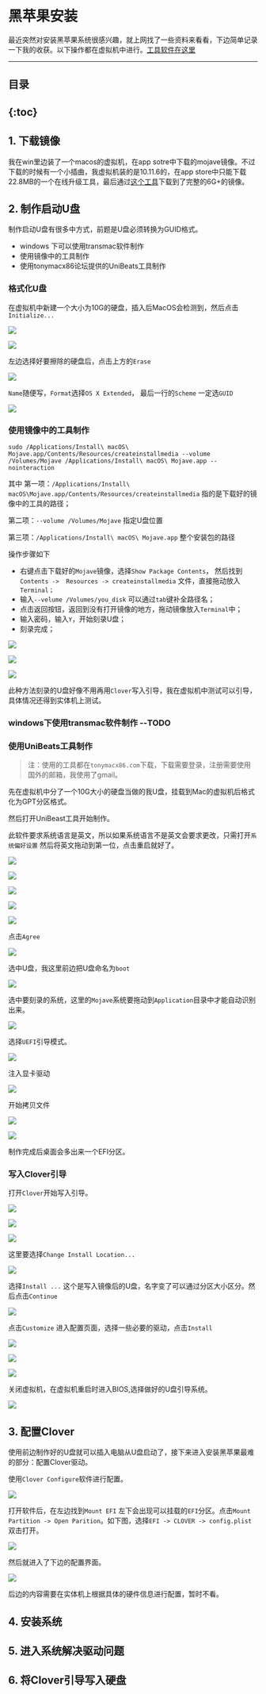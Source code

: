 # 黑苹果安装 

最近突然对安装黑苹果系统很感兴趣，就上网找了一些资料来看看，下边简单记录一下我的收获。以下操作都在虚拟机中进行。[工具软件在这里](/resources/2019415)

---

## 目录

{:toc}
---

## 1. 下载镜像

我在win里边装了一个macos的虚拟机，在app sotre中下载的mojave镜像。不过下载的时候有一个小插曲，我虚拟机装的是10.11.6的，在app store中只能下载22.8MB的一个在线升级工具，最后通过[这个工具](http://dosdude1.com/mojave/)下载到了完整的6G+的镜像。

## 2. 制作启动U盘

制作启动U盘有很多中方式，前题是U盘必须转换为GUID格式。

- windows 下可以使用transmac软件制作
- 使用镜像中的工具制作
- 使用tonymacx86论坛提供的UniBeats工具制作

### 格式化U盘  

在虚拟机中新建一个大小为10G的硬盘，插入后MacOS会检测到，然后点击`Initialize...`



![](/images/2019415/initialize-01.png)

![](/images/2019415/initialize-02.png)

左边选择好要擦除的硬盘后，点击上方的`Erase`

![](/images/2019415/initialize-03.png)

`Name`随便写，`Format`选择`OS X Extended`， 最后一行的`Scheme` 一定选`GUID`

![](/images/2019415/initialize-04.png)

### 使用镜像中的工具制作

`sudo /Applications/Install\ macOS\ Mojave.app/Contents/Resources/createinstallmedia --volume /Volumes/Mojave /Applications/Install\ macOS\ Mojave.app --nointeraction`

其中 第一项：`/Applications/Install\ macOS\Mojave.app/Contents/Resources/createinstallmedia` 指的是下载好的镜像中的工具的路径；

第二项：`--volume /Volumes/Mojave` 指定U盘位置

第三项：`/Applications/Install\ macOS\ Mojave.app` 整个安装包的路径



操作步骤如下

- 右键点击下载好的`Mojave`镜像，选择`Show Package Contents`， 然后找到`Contents ->  Resources -> createinstallmedia` 文件，直接拖动放入`Terminal；`
- 输入`--velume /Volumes/you_disk` 可以通过`tab`键补全路径名；
- 点击返回按钮，返回到没有打开镜像的地方，拖动镜像放入`Terminal`中；
- 输入密码，输入`Y`，开始刻录U盘；
- 刻录完成；

![](/images/2019415/cl-01.png)

![](/images/2019415/cl-02.png)

![](/images/2019415/cl-done.png)

此种方法刻录的U盘好像不用再用`Clover`写入引导，我在虚拟机中测试可以引导，具体情况还得到实体机上测试。

### windows下使用transmac软件制作 --TODO

### 使用UniBeats工具制作 

> 注：使用的工具都在`tonymacx86.com`下载，下载需要登录，注册需要使用国外的邮箱，我使用了gmail。

先在虚拟机中分了一个10G大小的硬盘当做的我U盘，挂载到Mac的虚拟机后格式化为GPT分区格式。

然后打开UniBeast工具开始制作。

此软件要求系统语言是英文，所以如果系统语言不是英文会要求更改，只需打开`系统偏好设置` 然后将英文拖动到第一位，点击重启就好了。  

![](/images/2019415/UniBeast-01.png)

![](/images/2019415/UniBeast-02.png)

![](/images/2019415/UniBeast-03.png)

![](/images/2019415/UniBeast-04.png)

![](/images/2019415/UniBeast-05.png)

点击`Agree`

![](/images/2019415/UniBeast-06.png)

选中U盘，我这里前边把U盘命名为`boot`

![](/images/2019415/UniBeast-07.png)

选中要刻录的系统，这里的`Mojave`系统要拖动到`Application`目录中才能自动识别出来。

![](/images/2019415/UniBeast-08.png)

选择`UEFI`引导模式。

![](/images/2019415/UniBeast-09.png)

注入显卡驱动

![](/images/2019415/UniBeast-10.png)

开始拷贝文件

![](/images/2019415/coping-file-to-usb.png)

![](/images/2019415/copying-done.png)



制作完成后桌面会多出来一个EFI分区。

### 写入Clover引导

打开`Clover`开始写入引导。

![](/images/2019415/clover-0.png)

![](/images/2019415/clover-1.png)

![](/images/2019415/clover-2.png)

这里要选择`Change Install Location...`

![](/images/2019415/clover-3.png)

选择`Install ...` 这个是写入镜像后的U盘，名字变了可以通过分区大小区分。然后点击`Continue`

![](/images/2019415/clover-4.png)

点击`Customize` 进入配置页面，选择一些必要的驱动，点击`Install`

![](/images/2019415/clover-5.png)

![](/images/2019415/clover-6.png)



![](/images/2019415/clover-7.png)

关闭虚拟机，在虚拟机重启时进入BIOS,选择做好的U盘引导系统。

![](/images/2019415/clover-boot.png)

## 3. 配置Clover

使用前边制作好的U盘就可以插入电脑从U盘启动了，接下来进入安装黑苹果最难的部分：配置Clover驱动。

使用`Clover Configure`软件进行配置。

![](/images/2019415/clover-config-1.png)

打开软件后，在左边找到`Mount EFI` 左下会出现可以挂载的`EFI`分区。点击`Mount Partition -> Open Parition`。如下图，选择`EFI -> CLOVER -> config.plist` 双击打开。

![](/images/2019415/clover-config-2.png)

 然后就进入了下边的配置界面。

![](/images/2019415/clover-config-3.png)

后边的内容需要在实体机上根据具体的硬件信息进行配置，暂时不看。



## 4. 安装系统



## 5. 进入系统解决驱动问题 



## 6. 将Clover引导写入硬盘

